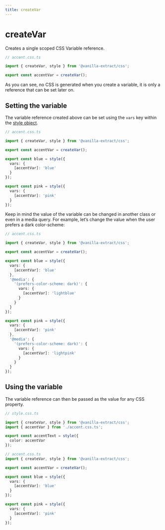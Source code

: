 ```yaml
---
title: createVar
---
```


# createVar

Creates a single scoped CSS Variable reference.

```ts compiled
// accent.css.ts

import { createVar, style } from '@vanilla-extract/css';

export const accentVar = createVar();
```

As you can see, no CSS is generated when you create a variable, it is only a reference that can be set later on.

## Setting the variable

The variable reference created above can be set using the `vars` key within the [style object](/documentation/style-object/#css-variables).

```ts compiled
// accent.css.ts

import { createVar, style } from '@vanilla-extract/css';

export const accentVar = createVar();

export const blue = style({
  vars: {
    [accentVar]: 'blue'
  }
});

export const pink = style({
  vars: {
    [accentVar]: 'pink'
  }
});
```

Keep in mind the value of the variable can be changed in another class or even in a media query. For example, let’s change the value when the user prefers a dark color-scheme:

```ts compiled
// accent.css.ts

import { createVar, style } from '@vanilla-extract/css';

export const accentVar = createVar();

export const blue = style({
  vars: {
    [accentVar]: 'blue'
  },
  '@media': {
    '(prefers-color-scheme: dark)': {
      vars: {
        [accentVar]: 'lightblue'
      }
    }
  }
});

export const pink = style({
  vars: {
    [accentVar]: 'pink'
  },
  '@media': {
    '(prefers-color-scheme: dark)': {
      vars: {
        [accentVar]: 'lightpink'
      }
    }
  }
});
```

## Using the variable

The variable reference can then be passed as the value for any CSS property.

```ts compiled
// style.css.ts

import { createVar, style } from '@vanilla-extract/css';
import { accentVar } from './accent.css.ts';

export const accentText = style({
  color: accentVar
});

// accent.css.ts
import { createVar, style } from '@vanilla-extract/css';

export const accentVar = createVar();

export const blue = style({
  vars: {
    [accentVar]: 'blue'
  }
});

export const pink = style({
  vars: {
    [accentVar]: 'pink'
  }
});
```
